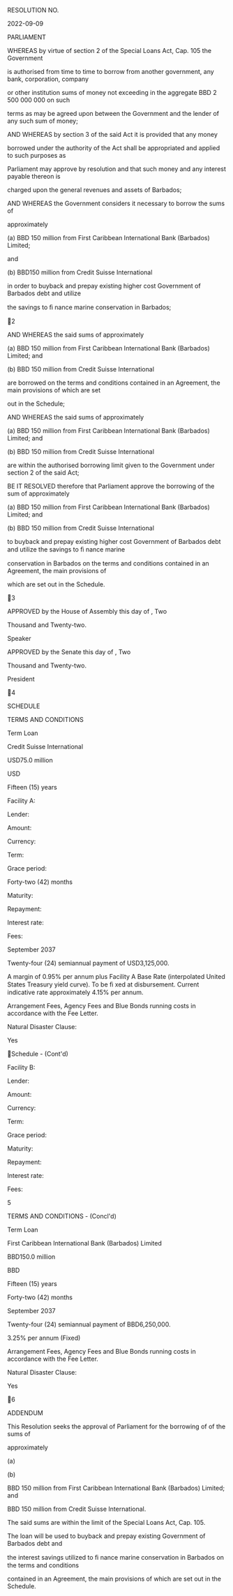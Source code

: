 RESOLUTION NO.

2022-09-09

PARLIAMENT

WHEREAS by virtue of section 2 of the Special Loans Act, Cap. 105 the Government

is authorised from time to time to borrow from another government, any bank, corporation, company

or other institution sums of money not exceeding in the aggregate BBD 2 500 000 000 on such

terms as may be agreed upon between the Government and the lender of any such sum of money;

AND  WHEREAS  by  section  3  of  the  said Act  it  is  provided  that  any  money

borrowed under the authority of the Act shall be appropriated and applied to such purposes as

Parliament may approve by resolution and that such money and any interest payable thereon is

charged upon the general revenues and assets of Barbados;

AND WHEREAS  the  Government  considers  it  necessary  to  borrow  the  sums  of

approximately

(a)  BBD 150 million from First Caribbean International Bank (Barbados) Limited;

and

(b)  BBD150 million from Credit Suisse International

in order to buyback and prepay existing higher cost Government of Barbados debt and utilize

the savings to ﬁ nance marine conservation in Barbados;

2

AND WHEREAS the said sums of approximately

(a)  BBD  150  million  from  First  Caribbean  International  Bank  (Barbados)  Limited;  and

(b)  BBD 150 million from Credit Suisse International

are borrowed on the terms and conditions contained in an Agreement, the main provisions of which are set

out in the Schedule;

AND WHEREAS the said sums of approximately

(a)  BBD  150  million  from  First  Caribbean  International  Bank  (Barbados)  Limited;  and

(b)  BBD 150 million from Credit Suisse International

are within the authorised borrowing limit given to the Government under section 2 of the said Act;

BE IT RESOLVED therefore that Parliament approve the borrowing of the sum of approximately

(a)  BBD  150  million  from  First  Caribbean  International  Bank  (Barbados)  Limited;  and

(b)  BBD 150 million from Credit Suisse International

to buyback and prepay existing higher cost Government of Barbados debt and  utilize the savings to ﬁ nance marine

conservation in Barbados on the terms and conditions contained in an Agreement, the main provisions of

which are set out in the Schedule.

3

APPROVED by the House of Assembly this            day of                               , Two

Thousand and Twenty-two.

Speaker

APPROVED  by  the  Senate  this                      day  of                                                          ,  Two

Thousand and Twenty-two.

   President

4

SCHEDULE

TERMS AND CONDITIONS

Term Loan

Credit Suisse International

USD75.0 million

USD

Fifteen (15) years

Facility A:

Lender:

Amount:

Currency:

Term:

Grace period:

Forty-two (42) months

Maturity:

Repayment:

Interest rate:

Fees:

September 2037

Twenty-four (24) semiannual payment of USD3,125,000.

A margin of 0.95% per annum plus Facility A Base Rate (interpolated
United  States  Treasury  yield  curve).  To  be  ﬁ xed  at  disbursement.
Current indicative rate approximately 4.15% per annum.

Arrangement  Fees, Agency  Fees  and  Blue  Bonds  running  costs  in
accordance with the Fee Letter.

Natural Disaster Clause:

Yes

Schedule - (Cont'd)

Facility B:

Lender:

Amount:

Currency:

Term:

Grace period:

Maturity:

Repayment:

Interest rate:

Fees:

5

TERMS AND CONDITIONS - (Concl'd)

Term Loan

First Caribbean International Bank (Barbados) Limited

BBD150.0 million

BBD

Fifteen (15) years

Forty-two (42) months

September 2037

Twenty-four (24) semiannual payment of BBD6,250,000.

3.25% per annum (Fixed)

Arrangement  Fees,  Agency  Fees  and  Blue  Bonds  running  costs  in
accordance with the Fee Letter.

Natural Disaster Clause:

Yes

6

ADDENDUM

This  Resolution  seeks  the  approval  of  Parliament  for  the  borrowing  of  of  the  sums  of

approximately

(a)

(b)

BBD 150 million from First Caribbean International Bank (Barbados) Limited; and

BBD 150 million from Credit Suisse International.

The said sums are within the limit of the Special Loans Act, Cap. 105.

The loan will be used to buyback and prepay existing Government of Barbados debt and

the interest savings utilized to ﬁ nance marine conservation in Barbados on the terms and conditions

contained in an Agreement, the main provisions of which are set out in the Schedule.

